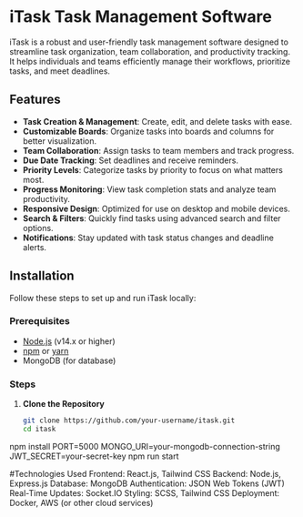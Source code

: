 # iTask Task Management Software

iTask is a robust and user-friendly task management software designed to streamline task organization, team collaboration, and productivity tracking. It helps individuals and teams efficiently manage their workflows, prioritize tasks, and meet deadlines.

## Features

- **Task Creation & Management**: Create, edit, and delete tasks with ease.
- **Customizable Boards**: Organize tasks into boards and columns for better visualization.
- **Team Collaboration**: Assign tasks to team members and track progress.
- **Due Date Tracking**: Set deadlines and receive reminders.
- **Priority Levels**: Categorize tasks by priority to focus on what matters most.
- **Progress Monitoring**: View task completion stats and analyze team productivity.
- **Responsive Design**: Optimized for use on desktop and mobile devices.
- **Search & Filters**: Quickly find tasks using advanced search and filter options.
- **Notifications**: Stay updated with task status changes and deadline alerts.

## Installation

Follow these steps to set up and run iTask locally:

### Prerequisites

- [Node.js](https://nodejs.org/) (v14.x or higher)
- [npm](https://www.npmjs.com/) or [yarn](https://yarnpkg.com/)
- MongoDB (for database)

### Steps

1. **Clone the Repository**  
   ```bash
   git clone https://github.com/your-username/itask.git
   cd itask
npm install
PORT=5000
MONGO_URI=your-mongodb-connection-string
JWT_SECRET=your-secret-key
npm run start

#Technologies Used
Frontend: React.js, Tailwind CSS
Backend: Node.js, Express.js
Database: MongoDB
Authentication: JSON Web Tokens (JWT)
Real-Time Updates: Socket.IO
Styling: SCSS, Tailwind CSS
Deployment: Docker, AWS (or other cloud services)
